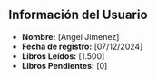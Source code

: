 ## Información del Usuario
- **Nombre:** [Angel Jimenez]
- **Fecha de registro:** [07/12/2024]
- **Libros Leídos:** [1.500]
- **Libros Pendientes:** [0]

